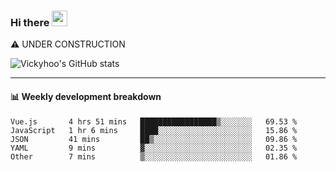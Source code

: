 ### Hi there <a href="https://www.gautamkrishnar.com/"><img src="https://media.giphy.com/media/hvRJCLFzcasrR4ia7z/giphy.gif" width="25px"></a>
⚠️ UNDER CONSTRUCTION

![Vickyhoo's GitHub stats](https://github-readme-stats.vercel.app/api?username=vickyhoo&theme=react&show_icons=true)

---

#### :bar_chart: Weekly development breakdown

<!--START_SECTION:waka-->
```text
Vue.js       4 hrs 51 mins   █████████████████▒░░░░░░░   69.53 % 
JavaScript   1 hr 6 mins     ████░░░░░░░░░░░░░░░░░░░░░   15.86 % 
JSON         41 mins         ██▒░░░░░░░░░░░░░░░░░░░░░░   09.86 % 
YAML         9 mins          ▓░░░░░░░░░░░░░░░░░░░░░░░░   02.35 % 
Other        7 mins          ▒░░░░░░░░░░░░░░░░░░░░░░░░   01.86 % 
```
<!--END_SECTION:waka-->


<!--
**vickyhoo/vickyhoo** is a ✨ _special_ ✨ repository because its `README.md` (this file) appears on your GitHub profile.

Here are some ideas to get you started:

- 🔭 I’m currently working on ...
- 🌱 I’m currently learning ...
- 👯 I’m looking to collaborate on ...
- 🤔 I’m looking for help with ...
- 💬 Ask me about ...
- 📫 How to reach me: ...
- 😄 Pronouns: ...
- ⚡ Fun fact: ...
-->
